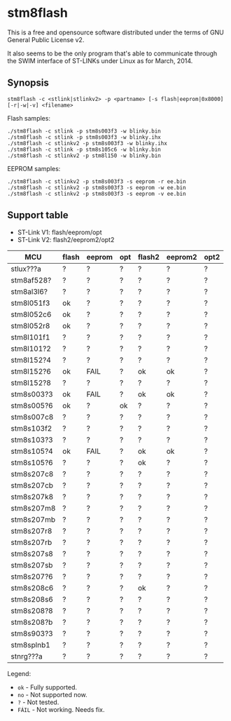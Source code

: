 stm8flash
=========

This is a free and opensource software distributed under the terms of GNU General Public License v2.

It also seems to be the only program that's able to communicate through the SWIM interface of ST-LINKs under Linux as for March, 2014.


Synopsis
--------

```
stm8flash -c <stlink|stlinkv2> -p <partname> [-s flash|eeprom|0x8000] [-r|-w|-v] <filename>
```

Flash samples:
```nohighlight
./stm8flash -c stlink -p stm8s003f3 -w blinky.bin
./stm8flash -c stlink -p stm8s003f3 -w blinky.ihx
./stm8flash -c stlinkv2 -p stm8s003f3 -w blinky.ihx
./stm8flash -c stlink -p stm8s105c6 -w blinky.bin
./stm8flash -c stlinkv2 -p stm8l150 -w blinky.bin
```

EEPROM samples:
```nohighlight
./stm8flash -c stlinkv2 -p stm8s003f3 -s eeprom -r ee.bin
./stm8flash -c stlinkv2 -p stm8s003f3 -s eeprom -w ee.bin
./stm8flash -c stlinkv2 -p stm8s003f3 -s eeprom -v ee.bin
```

Support table
-------------

  * ST-Link V1: flash/eeprom/opt
  * ST-Link V2: flash2/eeprom2/opt2

| MCU        | flash | eeprom | opt  | flash2 | eeprom2 | opt2  |
|------------|-------|--------|------|--------|---------|-------|
| stlux???a  |  ?    |  ?     |  ?   |  ?     |  ?      |  ?    |
| stm8af528? |  ?    |  ?     |  ?   |  ?     |  ?      |  ?    |
| stm8al3l6? |  ?    |  ?     |  ?   |  ?     |  ?      |  ?    |
| stm8l051f3 |  ok   |  ?     |  ?   |  ?     |  ?      |  ?    |
| stm8l052c6 |  ok   |  ?     |  ?   |  ?     |  ?      |  ?    |
| stm8l052r8 |  ok   |  ?     |  ?   |  ?     |  ?      |  ?    |
| stm8l101f1 |  ?    |  ?     |  ?   |  ?     |  ?      |  ?    |
| stm8l101?2 |  ?    |  ?     |  ?   |  ?     |  ?      |  ?    |
| stm8l152?4 |  ?    |  ?     |  ?   |  ?     |  ?      |  ?    |
| stm8l152?6 |  ok   |  FAIL  |  ?   |  ok    |  ok     |  ?    |
| stm8l152?8 |  ?    |  ?     |  ?   |  ?     |  ?      |  ?    |
| stm8s003?3 |  ok   |  FAIL  |  ?   |  ok    |  ok     |  ?    |
| stm8s005?6 |  ok   |  ?     |  ok  |  ?     |  ?      |  ?    |
| stm8s007c8 |  ?    |  ?     |  ?   |  ?     |  ?      |  ?    |
| stm8s103f2 |  ?    |  ?     |  ?   |  ?     |  ?      |  ?    |
| stm8s103?3 |  ?    |  ?     |  ?   |  ?     |  ?      |  ?    |
| stm8s105?4 |  ok   |  FAIL  |  ?   |  ok    |  ok     |  ?    |
| stm8s105?6 |  ?    |  ?     |  ?   |  ok    |  ?      |  ?    |
| stm8s207c8 |  ?    |  ?     |  ?   |  ?     |  ?      |  ?    |
| stm8s207cb |  ?    |  ?     |  ?   |  ?     |  ?      |  ?    |
| stm8s207k8 |  ?    |  ?     |  ?   |  ?     |  ?      |  ?    |
| stm8s207m8 |  ?    |  ?     |  ?   |  ?     |  ?      |  ?    |
| stm8s207mb |  ?    |  ?     |  ?   |  ?     |  ?      |  ?    |
| stm8s207r8 |  ?    |  ?     |  ?   |  ?     |  ?      |  ?    |
| stm8s207rb |  ?    |  ?     |  ?   |  ?     |  ?      |  ?    |
| stm8s207s8 |  ?    |  ?     |  ?   |  ?     |  ?      |  ?    |
| stm8s207sb |  ?    |  ?     |  ?   |  ?     |  ?      |  ?    |
| stm8s207?6 |  ?    |  ?     |  ?   |  ?     |  ?      |  ?    |
| stm8s208c6 |  ?    |  ?     |  ?   |  ok    |  ?      |  ?    |
| stm8s208s6 |  ?    |  ?     |  ?   |  ?     |  ?      |  ?    |
| stm8s208?8 |  ?    |  ?     |  ?   |  ?     |  ?      |  ?    |
| stm8s208?b |  ?    |  ?     |  ?   |  ?     |  ?      |  ?    |
| stm8s903?3 |  ?    |  ?     |  ?   |  ?     |  ?      |  ?    |
| stm8splnb1 |  ?    |  ?     |  ?   |  ?     |  ?      |  ?    |
| stnrg???a  |  ?    |  ?     |  ?   |  ?     |  ?      |  ?    |

Legend:

  * `ok`   - Fully supported.
  * `no`   - Not supported now.
  * `?`    - Not tested.
  * `FÁIL` - Not working. Needs fix.

